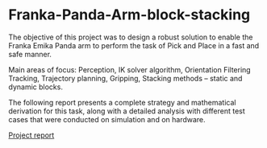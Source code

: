 # Franka-Panda-Arm-block-stacking

The objective of this project was to design a robust solution to enable the Franka Emika Panda arm to perform the task of Pick and Place in a fast and safe manner.

Main areas of focus: Perception, IK solver algorithm, Orientation Filtering Tracking, Trajectory planning, Gripping, Stacking methods – static and dynamic blocks.

The following report presents a complete strategy and mathematical derivation for this task, along with a detailed analysis with different test cases that were conducted on simulation and on hardware.

[Project report](https://github.com/RenuReddyK/Franka-Panda-Arm-block-stacking/files/10934227/meam520_raima_renu-2-1.pdf)

